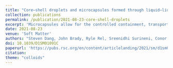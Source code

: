 ```yaml
---
title: "Core–shell droplets and microcapsules formed through liquid–liquid phase separation of a colloid–polymer mixture"
collection: publications
permalink: /publication/2021-08-23-core-shell-droplets
excerpt: 'Microcapsules allow for the controlled containment, transport, and release of cargoes ranging from pharmaceuticals to fragrances. Given the interest from a variety of industries in microcapsules and other core-shell structures, a multitude of fabrication strategies exist. Here, we report on a method relying on a mixture of temperature-responsive microgel particles, poly(N-isopropylacrylamide) (pNIPAM), and a polymer which undergo fluid-fluid phase separation.'
date: 2021-08-23
venue: 'Soft Matter'
authors: "Steven Dang, John Brady, Ryle Rel, Sreenidhi Surineni, Conor O'Shaughnessy, Ryan McGorty"
doi: 10.1039/D1SM01091C
paperurl: 'https://pubs.rsc.org/en/content/articlelanding/2021/sm/d1sm01091c/'
citation: 
theme: "colloids"
---
```

